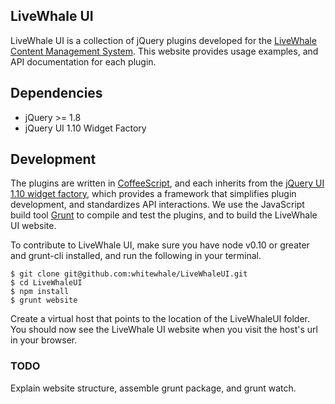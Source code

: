 ## LiveWhale UI

LiveWhale UI is a collection of jQuery plugins developed for the [LiveWhale Content Management System](http://www.livewhale.net).  This website provides usage examples, and API documentation for each plugin.  

## Dependencies

* jQuery >= 1.8
* jQuery UI 1.10 Widget Factory

## Development 

The plugins are written in [CoffeeScript](http://coffeescript.org), and each inherits from the [jQuery UI 1.10 widget factory](http://api.jqueryui.com/jQuery.widget/), which provides a framework that simplifies plugin development, and standardizes API interactions.  We use the JavaScript build tool [Grunt](http://gruntjs.com/) to compile and test the plugins, and to build the LiveWhale UI website.

To contribute to LiveWhale UI, make sure you have node v0.10 or greater and grunt-cli installed, and run the following in your terminal. 

```
$ git clone git@github.com:whitewhale/LiveWhaleUI.git
$ cd LiveWhaleUI 
$ npm install
$ grunt website
```

Create a virtual host that points to the location of the LiveWhaleUI folder.  You should now see the LiveWhale UI website when you visit the host's url in your browser.

### TODO

Explain website structure, assemble grunt package, and grunt watch.
